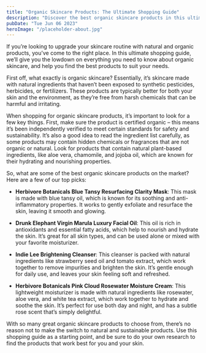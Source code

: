 ```yaml
---
title: "Organic Skincare Products: The Ultimate Shopping Guide"
description: "Discover the best organic skincare products in this ultimate shopping guide. Find out what to look for when shopping for organic skincare and get our top recommendations to help you make informed choices."
pubDate: "Tue Jun 06 2023"
heroImage: "/placeholder-about.jpg"
---
```


If you’re looking to upgrade your skincare routine with natural and organic products, you’ve come to the right place. In this ultimate shopping guide, we’ll give you the lowdown on everything you need to know about organic skincare, and help you find the best products to suit your needs.

First off, what exactly is organic skincare? Essentially, it’s skincare made with natural ingredients that haven’t been exposed to synthetic pesticides, herbicides, or fertilizers. These products are typically better for both your skin and the environment, as they’re free from harsh chemicals that can be harmful and irritating.

When shopping for organic skincare products, it’s important to look for a few key things. First, make sure the product is certified organic – this means it’s been independently verified to meet certain standards for safety and sustainability. It’s also a good idea to read the ingredient list carefully, as some products may contain hidden chemicals or fragrances that are not organic or natural. Look for products that contain natural plant-based ingredients, like aloe vera, chamomile, and jojoba oil, which are known for their hydrating and nourishing properties.

So, what are some of the best organic skincare products on the market? Here are a few of our top picks:

- **Herbivore Botanicals Blue Tansy Resurfacing Clarity Mask**: This mask is made with blue tansy oil, which is known for its soothing and anti-inflammatory properties. It works to gently exfoliate and resurface the skin, leaving it smooth and glowing.

- **Drunk Elephant Virgin Marula Luxury Facial Oil**: This oil is rich in antioxidants and essential fatty acids, which help to nourish and hydrate the skin. It’s great for all skin types, and can be used alone or mixed with your favorite moisturizer.

- **Indie Lee Brightening Cleanser**: This cleanser is packed with natural ingredients like strawberry seed oil and tomato extract, which work together to remove impurities and brighten the skin. It’s gentle enough for daily use, and leaves your skin feeling soft and refreshed.

- **Herbivore Botanicals Pink Cloud Rosewater Moisture Cream**: This lightweight moisturizer is made with natural ingredients like rosewater, aloe vera, and white tea extract, which work together to hydrate and soothe the skin. It’s perfect for use both day and night, and has a subtle rose scent that’s simply delightful.

With so many great organic skincare products to choose from, there’s no reason not to make the switch to natural and sustainable products. Use this shopping guide as a starting point, and be sure to do your own research to find the products that work best for you and your skin.